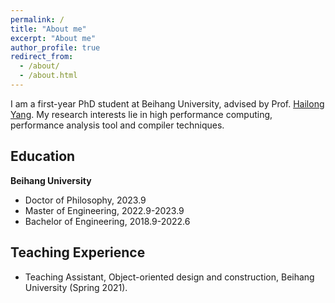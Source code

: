 ```yaml
---
permalink: /
title: "About me"
excerpt: "About me"
author_profile: true
redirect_from: 
  - /about/
  - /about.html
---
```


I am a first-year PhD student at Beihang University, advised by Prof. [Hailong Yang](https://thomas-yang.github.io/). My research interests lie in high performance computing, performance analysis tool and compiler techniques.

Education
------
**Beihang University**
- Doctor of Philosophy, 2023.9
- Master of Engineering, 2022.9-2023.9
- Bachelor of Engineering, 2018.9-2022.6

Teaching Experience
------
- Teaching Assistant, Object-oriented design and construction, Beihang University (Spring 2021).